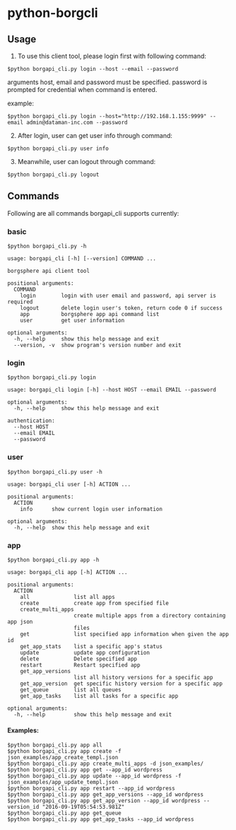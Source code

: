 # python-borgcli

## Usage

1. To use this client tool, please login first with following command:
```
$python borgapi_cli.py login --host --email --password
```
arguments host, email and password must be specified.
password is prompted for credential when command is entered.

example:
```
$python borgapi_cli.py login --host="http://192.168.1.155:9999" --email admin@dataman-inc.com --password
```

2. After login, user can get user info through command:
```
$python borgapi_cli.py user info
```

3. Meanwhile, user can logout through command:
```
$python borgapi_cli.py logout
```

## Commands
Following are all commands borgapi_cli supports currently:

### basic
```
$python borgapi_cli.py -h
```
```
usage: borgapi_cli [-h] [--version] COMMAND ...

borgsphere api client tool

positional arguments:
  COMMAND
    login        login with user email and password, api server is required
    logout       delete login user's token, return code 0 if success
    app          borgsphere app api command list
    user         get user information

optional arguments:
  -h, --help     show this help message and exit
  --version, -v  show program's version number and exit
```

### login

```
$python borgapi_cli.py login
```
```
usage: borgapi_cli login [-h] --host HOST --email EMAIL --password

optional arguments:
  -h, --help     show this help message and exit

authentication:
  --host HOST
  --email EMAIL
  --password
```
### user

```
$python borgapi_cli.py user -h
```
```
usage: borgapi_cli user [-h] ACTION ...

positional arguments:
  ACTION
    info      show current login user information

optional arguments:
  -h, --help  show this help message and exit
```

### app

```
$python borgapi_cli.py app -h
```
```
usage: borgapi_cli app [-h] ACTION ...

positional arguments:
  ACTION
    all              list all apps
    create           create app from specified file
    create_multi_apps
                     create multiple apps from a directory containing app json
                     files
    get              list specified app information when given the app id
    get_app_stats    list a specific app's status
    update           update app configuration
    delete           Delete specified app
    restart          Restart specified app
    get_app_versions
                     list all history versions for a specific app
    get_app_version  get specific history version for a specific app
    get_queue        list all queues
    get_app_tasks    list all tasks for a specific app

optional arguments:
  -h, --help         show this help message and exit
```
#### Examples:
```
$python borgapi_cli.py app all
$python borgapi_cli.py app create -f json_examples/app_create_templ.json
$python borgapi_cli.py app create_multi_apps -d json_examples/
$python borgapi_cli.py app get --app_id wordpress
$python borgapi_cli.py app update --app_id wordpress -f json_examples/app_update_templ.json
$python borgapi_cli.py app restart --app_id wordpress
$python borgapi_cli.py app get_app_versions --app_id wordpress
$python borgapi_cli.py app get_app_version --app_id wordpress --version_id "2016-09-19T05:54:53.981Z"
$python borgapi_cli.py app get_queue
$python borgapi_cli.py app get_app_tasks --app_id wordpress
```

